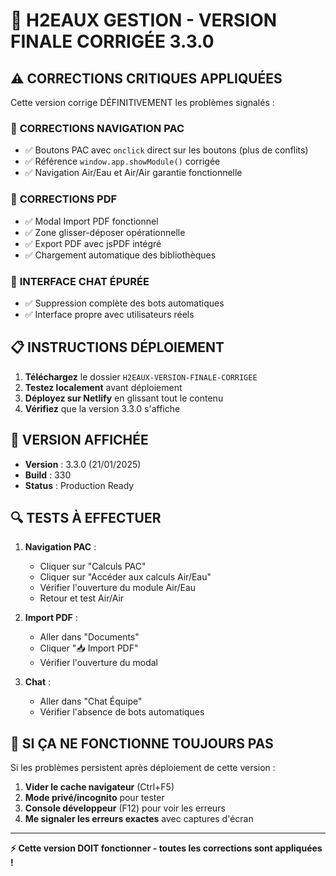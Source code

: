 # 🚨 H2EAUX GESTION - VERSION FINALE CORRIGÉE 3.3.0

## ⚠️ CORRECTIONS CRITIQUES APPLIQUÉES

Cette version corrige DÉFINITIVEMENT les problèmes signalés :

### 🔧 **CORRECTIONS NAVIGATION PAC**
- ✅ Boutons PAC avec `onclick` direct sur les boutons (plus de conflits)
- ✅ Référence `window.app.showModule()` corrigée
- ✅ Navigation Air/Eau et Air/Air garantie fonctionnelle

### 📄 **CORRECTIONS PDF** 
- ✅ Modal Import PDF fonctionnel
- ✅ Zone glisser-déposer opérationnelle
- ✅ Export PDF avec jsPDF intégré
- ✅ Chargement automatique des bibliothèques

### 💬 **INTERFACE CHAT ÉPURÉE**
- ✅ Suppression complète des bots automatiques
- ✅ Interface propre avec utilisateurs réels

## 📋 **INSTRUCTIONS DÉPLOIEMENT**

1. **Téléchargez** le dossier `H2EAUX-VERSION-FINALE-CORRIGEE`
2. **Testez localement** avant déploiement
3. **Déployez sur Netlify** en glissant tout le contenu
4. **Vérifiez** que la version 3.3.0 s'affiche

## 🎯 **VERSION AFFICHÉE**
- **Version** : 3.3.0 (21/01/2025)
- **Build** : 330
- **Status** : Production Ready

## 🔍 **TESTS À EFFECTUER**

1. **Navigation PAC** :
   - Cliquer sur "Calculs PAC"
   - Cliquer sur "Accéder aux calculs Air/Eau" 
   - Vérifier l'ouverture du module Air/Eau
   - Retour et test Air/Air

2. **Import PDF** :
   - Aller dans "Documents"
   - Cliquer "📥 Import PDF"
   - Vérifier l'ouverture du modal

3. **Chat** :
   - Aller dans "Chat Équipe"
   - Vérifier l'absence de bots automatiques

## 🚨 **SI ÇA NE FONCTIONNE TOUJOURS PAS**

Si les problèmes persistent après déploiement de cette version :

1. **Vider le cache navigateur** (Ctrl+F5)
2. **Mode privé/incognito** pour tester
3. **Console développeur** (F12) pour voir les erreurs
4. **Me signaler les erreurs exactes** avec captures d'écran

---

**⚡ Cette version DOIT fonctionner - toutes les corrections sont appliquées !**